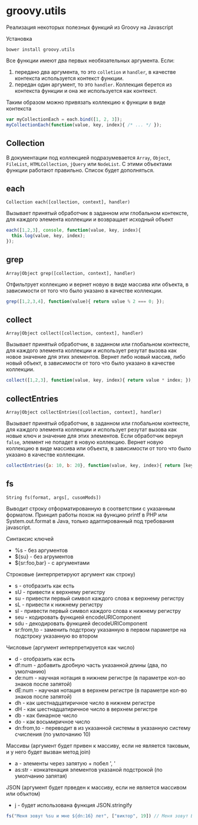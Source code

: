 # groovy.utils
Реализация некоторых полезных функций из Groovy на Javascript

Установка
```
bower install groovy.utils
```

Все функции имеют два первых необязательных аргумента.
Если:

1. передано два аргумента, то это `colletion` и `handler`, в качестве контекста используется контекст функции.
2. передан один аргумент, то это `handler`. Коллекция берется из контекста функции и она же используется как контекст.

Таким образом можно привязать коллекцию к функции в виде контекста
```javascript
var myCollectionEach = each.bind([1, 2, 3]);
myCollectionEach(function(value, key, index){ /* ... */ });
```

## Collection
В документации под коллекцией подразумевается `Array`, `Object`, `FileList`, `HTMLCollection`, `jQuery` или `NodeList`. С этими объектами функции работают правильно. Список будет дополняться.

## each
`Collection each([collection, context], handler)`

Вызывает принятый обработчик в заданном или глобальном контексте, для каждого элемента коллекции и возвращает исходный объект

```javascript
each([1,2,3], console, function(value, key, index){
  this.log(value, key, index);
});
```

## grep
`Array|Object grep([collection, context], handler)`

Отфильтрует коллекцию и вернет новую в виде массива или объекта, в зависимости от того что было указано в качестве коллекции.

```javascript
grep([1,2,3,4], function(value){ return value % 2 === 0; });
```

## collect
`Array|Object collect([collection, context], handler)`

Вызывает принятый обработчик, в заданном или глобальном контексте, для каждого элемента коллекции и использует резутат вызова как новое значение для этих элементов. Вернет либо новый массив, либо новый объект, в зависимости от того что было указано в качестве коллекции.

```javascript
collect([1,2,3], function(value, key, index){ return value * index; }); // [0, 2, 6]
```

## collectEntries
`Array|Object collectEntries([collection, context], handler)`

Вызывает принятый обработчик, в заданном или глобальном контексте, для каждого элемента коллекции и использует резутат вызова как новые ключ и значение для этих элементов. Если обработчик вернул `false`, элемент не попадет в новую коллекцию. Вернет новую коллекцию в виде массива или объекта, в зависимости от того что было указано в качестве коллекции.

```javascript
collectEntries({a: 10, b: 20}, function(value, key, index){ return [key.toUpperCase(), value * 10]; }); // {A: 100, B: 200}
```

## fs
`String fs(format, args[, cusomMods])`

Выводит строку отформатированную в соответствии с указанным форматом. Принцип работы похож на функцию printf в PHP или System.out.format в Java, только адаптированный под требования javascript.

Синтаксис ключей
 - %s - без аргументов
 - ${su} - без агрументов
 - ${sr:foo,bar} - с аргументами

Строковые (интерпретируют аргумент как строку)
 - s  - отобразить как есть
 - sU - привести к верхнему регистру
 - su - привести первый символ каждого слова к верхнему регистру
 - sL - привести к нижнему регистру
 - sl - привести первый символ каждого слова к нижнему регистру
 - seu - кодировать функцией encodeURIComponent
 - sdu - декодировать функцией decodeURIComponent
 - sr:from,to - заменить подстроку указанную в первом параметре на подстроку указанную во втором

Числовые (аргумент интерпретируется как число)
 - d - отобразить как есть
 - df:num - добавить дробную часть указанной длины (два, по умолчанию)
 - de:num - научная нотация в нижнем регистре (в параметре кол-во знаков после запятой)
 - dE:num - научная нотация в верхнем регистре (в параметре кол-во знаков после запятой)
 - dh - как шестнадцатиричное число в нижнем регистре
 - dH - как шестнадцатиричное число в верхнем регистре
 - db - как бинарное число
 - do - как восьмиричное число
 - dn:from,to - переводит в из указанной системы в указанную систему счисления (по умлочанию 10)

Массивы (аргумент будет привен к массиву, если не является таковым, и у него будет вызван метод join)
 - a - элементы через запятую + побел ', '
 - as:str - конкатенация элементов указаной подстрокой (по умолчанию запятая)

JSON (аргумент будет прведен к массиву, если не является массивом или объктом)
 - j - будет использована функция JSON.stringify

```javascript
fs("Меня зовут %su и мне ${dn:16} лет", ["виктор", 19]) // Меня зовут Виктор и мне 25 лет
```
